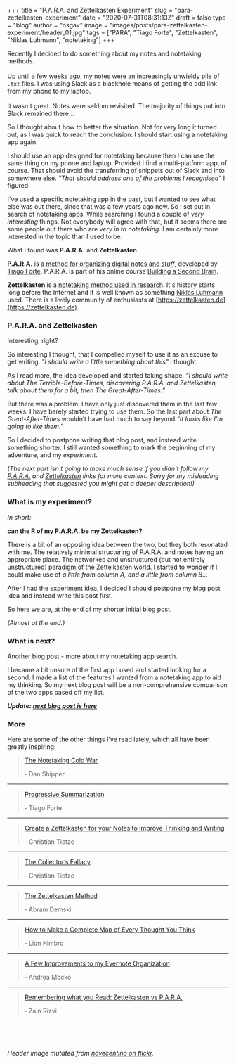 
+++
title = "P.A.R.A. and Zettelkasten Experiment"
slug = "para-zettelkasten-experiment"
date = "2020-07-31T08:31:13Z"
draft = false
type = "blog"
author = "osgav"
image = "images/posts/para-zettelkasten-experiment/header_01.jpg"
tags = ["PARA", "Tiago Forte", "Zettelkasten", "Niklas Luhmann", "notetaking"]
+++

Recently I decided to do something about my notes and notetaking methods.
<br><br>
Up until a few weeks ago, my notes were an increasingly unwieldy pile of `.txt` files. I was using Slack as a ~~blackhole~~ means of getting the odd link from my phone to my laptop.
<br><br>
It wasn't great. Notes were seldom revisited. The majority of things put into Slack remained there...

<!--more-->

So I thought about how to better the situation. Not for very long it turned out, as I was quick to reach the conclusion: I should start using a notetaking app again.

I should use an app designed for notetaking because then I can use the same thing on my phone and laptop. Provided I find a multi-platform app, of course. That should avoid the transferring of snippets out of Slack and into somewhere else. *"That should address one of the problems I recognised"* I figured.

I've used a specific notetaking app in the past, but I wanted to see what else was out there, since that was a few years ago now. So I set out in search of notetaking apps. While searching I found a couple of *very interesting* things. Not everybody will agree with that, but it seems there are some people out there who are *very in to notetaking.* I am certainly more interested in the topic than I used to be.

What I found was **P.A.R.A.** and **Zettelkasten**.

**P.A.R.A.** is a [method for organizing digital notes and *stuff*](https://fortelabs.co/blog/para/), developed by [Tiago Forte](https://fortelabs.co/about-forte-labs/). P.A.R.A. is part of his online course [Building a Second Brain](https://fortelabs.co/blog/basboverview/).

**Zettelkasten** is a [notetaking method used in research](https://en.wikipedia.org/wiki/Zettelkasten). It's history starts long before the Internet and it is well known as something [Niklas Luhmann](https://writingcooperative.com/zettelkasten-how-one-german-scholar-was-so-freakishly-productive-997e4e0ca125) used.  There is a lively community of enthusiasts at [https://zettelkasten.de](https://zettelkasten.de).




### P.A.R.A. and Zettelkasten

Interesting, right?

So interesting I thought, that I compelled myself to use it as an excuse to get writing. *"I should write a little something about this"* I thought.

As I read more, the idea developed and started taking shape. *“I should write about The Terrible-Before-Times, discovering P.A.R.A. and Zettelkasten, talk about them for a bit, then The Great-After-Times.”*

But there was a problem. I have only just discovered them in the last few weeks. I have barely started trying to use them. So the last part about *The Great-After-Times* wouldn’t have had much to say beyond *“It looks like I’m going to like them.”*

So I decided to postpone writing that blog post, and instead write something shorter. I still wanted something to mark the beginning of my adventure, and my *experiment*.

*(The next part isn't going to make much sense if you didn't follow my [P.A.R.A.](https://fortelabs.co/blog/para/) and [Zettelkasten](https://writingcooperative.com/zettelkasten-how-one-german-scholar-was-so-freakishly-productive-997e4e0ca125) links for more context. Sorry for my misleading subheading that suggested you might get a deeper description!)*




### What is my experiment? 

*In short:* 

**can the R of my P.A.R.A. be my Zettelkasten?**

There is a bit of an opposing idea between the two, but they both resonated with me. The relatively minimal structuring of P.A.R.A. and notes having an appropriate place. The networked and unstructured (but not entirely unstructured) paradigm of the Zettelkasten world. I started to wonder if I could make use of *a little from column A, and a little from column B...*

After I had the experiment idea, I decided I should postpone my blog post idea and instead write this post first. 

So here we are, at the end of my shorter initial blog post.

*(Almost at the end.)*




### What is next?

Another blog post - more about my notetaking app search.

I became a bit unsure of the first app I used and started looking for a second. I made a list of the features I wanted from a notetaking app to aid my thinking. So my next blog post will be a non-comprehensive comparison of the two apps based off my list.

***Update: [next blog post is here](/blog/onenote-vs-joplin.html)***


### More

Here are some of the other things I've read lately, which all have been greatly inspiring:


> [The Notetaking Cold War](https://superorganizers.substack.com/p/the-notetaking-cold-war-c7d)
>
> &dash; Dan Shipper
<hr>

> [Progressive Summarization](https://fortelabs.co/blog/progressive-summarization-a-practical-technique-for-designing-discoverable-notes/)
>
> &dash; Tiago Forte 
<hr>

> [Create a Zettelkasten for your Notes to Improve Thinking and Writing](https://zettelkasten.de/posts/zettelkasten-improves-thinking-writing/)
>
> &dash; Christian Tietze
<hr>

> [The Collector’s Fallacy](https://zettelkasten.de/posts/collectors-fallacy/)
>
> &dash; Christian Tietze
<hr>

> [The Zettelkasten Method](https://www.lesswrong.com/posts/NfdHG6oHBJ8Qxc26s/the-zettelkasten-method-1)
>
> &dash; Abram Demski
<hr>

> [How to Make a Complete Map of Every Thought You Think](https://users.speakeasy.net/~lion/nb/html/)
>
> &dash; Lion Kimbro 
<hr> 

> [A Few Improvements to my Evernote Organization](https://accordingtoandrea.com/tag/p-a-r-a-method/)
>
> &dash; Andrea Mocko
<hr> 

> [Remembering what you Read: Zettelkasten vs P.A.R.A.](https://www.zainrizvi.io/blog/remembering-what-you-read-zettelkasten-vs-para/)
>
> &dash; Zain Rizvi


<br><br><br>

*Header image mutated from [novecentino on flickr](https://www.flickr.com/photos/novecentino/2937239799/).*


